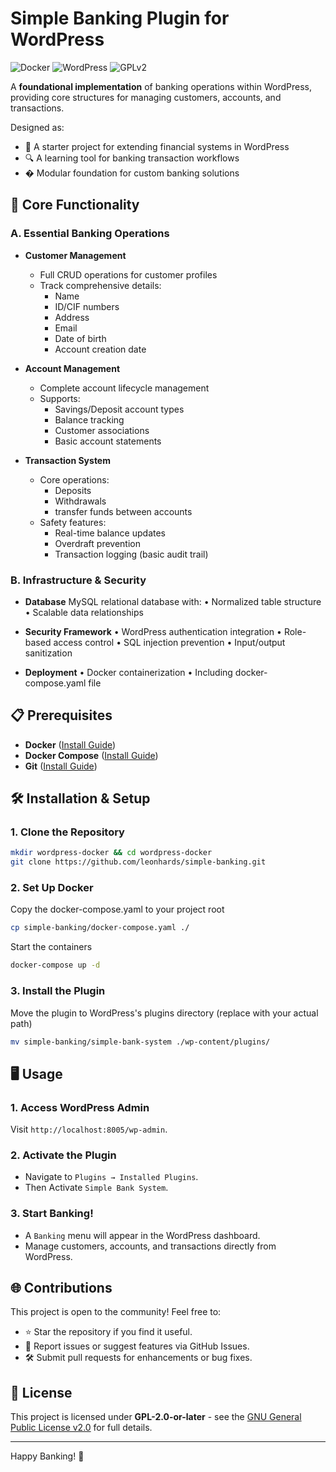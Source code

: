 # Simple Banking Plugin for WordPress

![Docker](https://img.shields.io/badge/Docker-Containerized-blue?logo=docker)
![WordPress](https://img.shields.io/badge/WordPress-Plugin%20Ready-blue?logo=wordpress)
![GPLv2](https://img.shields.io/badge/License-GPL%20v2%2B-blue.svg)

A **foundational implementation** of banking operations within WordPress, providing core structures for managing customers, accounts, and transactions.

Designed as:

- 🧩 A starter project for extending financial systems in WordPress
- 🔍 A learning tool for banking transaction workflows
- � Modular foundation for custom banking solutions

## 🚀 Core Functionality

### A. Essential Banking Operations

- **Customer Management**

  - Full CRUD operations for customer profiles
  - Track comprehensive details:
    - Name
    - ID/CIF numbers
    - Address
    - Email
    - Date of birth
    - Account creation date

- **Account Management**

  - Complete account lifecycle management
  - Supports:
    - Savings/Deposit account types
    - Balance tracking
    - Customer associations
    - Basic account statements

- **Transaction System**
  - Core operations:
    - Deposits
    - Withdrawals
    - transfer funds between accounts
  - Safety features:
    - Real-time balance updates
    - Overdraft prevention
    - Transaction logging (basic audit trail)

### B. Infrastructure & Security

- **Database**
  MySQL relational database with:
  • Normalized table structure
  • Scalable data relationships

- **Security Framework**
  • WordPress authentication integration
  • Role-based access control
  • SQL injection prevention
  • Input/output sanitization

- **Deployment**
  • Docker containerization
  • Including docker-compose.yaml file

## 📋 Prerequisites

- **Docker** (<a href="https://www.docker.com/" target="_blank">Install Guide</a>)
- **Docker Compose** (<a href="https://docs.docker.com/compose/" target="_blank">Install Guide</a>)
- **Git** (<a href="https://git-scm.com/" target="_blank">Install Guide</a>)

## 🛠️ Installation & Setup

### 1. Clone the Repository

```bash
mkdir wordpress-docker && cd wordpress-docker
git clone https://github.com/leonhards/simple-banking.git
```

### 2. Set Up Docker

Copy the docker-compose.yaml to your project root

```sh
cp simple-banking/docker-compose.yaml ./
```

Start the containers

```sh
docker-compose up -d
```

### 3. Install the Plugin

Move the plugin to WordPress's plugins directory (replace with your actual path)

```sh
mv simple-banking/simple-bank-system ./wp-content/plugins/
```

## 🖥️ Usage

### 1. Access WordPress Admin

Visit `http://localhost:8005/wp-admin`.

### 2. Activate the Plugin

- Navigate to `Plugins → Installed Plugins`.
- Then Activate `Simple Bank System`.

### 3. Start Banking!

- A `Banking` menu will appear in the WordPress dashboard.
- Manage customers, accounts, and transactions directly from WordPress.

## 🌐 Contributions

This project is open to the community! Feel free to:

- ⭐ Star the repository if you find it useful.
- 🐛 Report issues or suggest features via GitHub Issues.
- 🛠️ Submit pull requests for enhancements or bug fixes.

## 📜 License

This project is licensed under **GPL-2.0-or-later** - see the [GNU General Public License v2.0](https://www.gnu.org/licenses/gpl-2.0.html) for full details.

---

Happy Banking! 🏦
